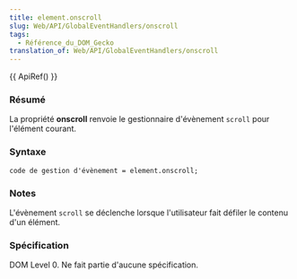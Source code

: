 ```yaml
---
title: element.onscroll
slug: Web/API/GlobalEventHandlers/onscroll
tags:
  - Référence_du_DOM_Gecko
translation_of: Web/API/GlobalEventHandlers/onscroll
---
```

{{ ApiRef() }}

### Résumé

La propriété **onscroll** renvoie le gestionnaire d'évènement `scroll` pour l'élément courant.

### Syntaxe

    code de gestion d'évènement = element.onscroll;

### Notes

L'évènement `scroll` se déclenche lorsque l'utilisateur fait défiler le contenu d'un élément.

### Spécification

DOM Level 0. Ne fait partie d'aucune spécification.
